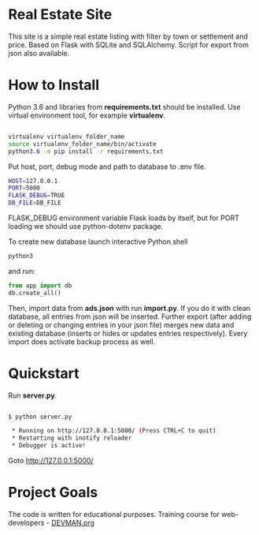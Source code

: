 # Real Estate Site

This site is a simple real estate listing with filter by town or settlement and price. Based on Flask with SQLite and SQLAlchemy. Script for export from json also available.


# How to Install

Python 3.6 and libraries from **requirements.txt** should be installed. Use virtual environment tool, for example **virtualenv**.

```bash

virtualenv virtualenv_folder_name
source virtualenv_folder_name/bin/activate
python3.6 -m pip install -r requirements.txt
```

Put host, port, debug mode and path to database to .env file.

```bash
HOST=127.0.0.1
PORT=5000
FLASK_DEBUG=TRUE
DB_FILE=DB_FILE
```

FLASK_DEBUG environment variable Flask loads by itself, but for PORT loading we should use python-dotenv package.

To create new database launch interactive Python shell

```bash
python3
```

and run:

```python
from app import db
db.create_all()
```

Then, import data from **ads.json** with run **import.py**. If you do it with clean database, all entries from json will be inserted. Further export (after adding or deleting or changing entries in your json file) merges new data and existing database (inserts or hides or updates entries respectively). Every import does activate backup process as well.


# Quickstart

Run **server.py**.

```bash

$ python server.py

 * Running on http://127.0.0.1:5000/ (Press CTRL+C to quit)
 * Restarting with inotify reloader
 * Debugger is active!

```

Goto [http://127.0.0.1:5000/ ](http://127.0.0.1:5000/ )


# Project Goals

The code is written for educational purposes. Training course for web-developers - [DEVMAN.org](https://devman.org)
